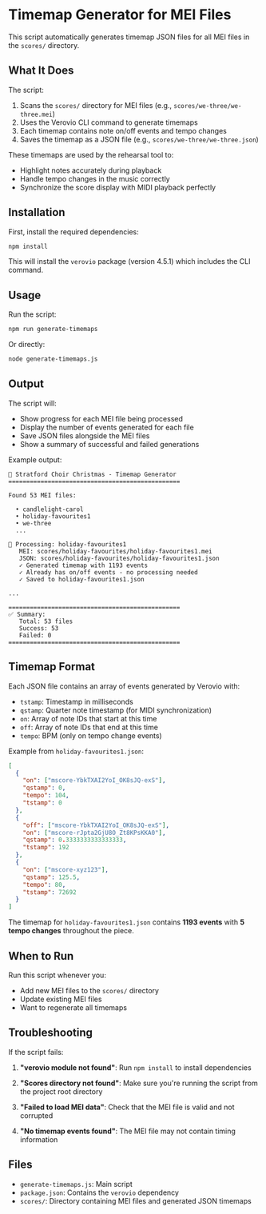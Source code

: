 # Timemap Generator for MEI Files

This script automatically generates timemap JSON files for all MEI files in the `scores/` directory.

## What It Does

The script:
1. Scans the `scores/` directory for MEI files (e.g., `scores/we-three/we-three.mei`)
2. Uses the Verovio CLI command to generate timemaps
3. Each timemap contains note on/off events and tempo changes
4. Saves the timemap as a JSON file (e.g., `scores/we-three/we-three.json`)

These timemaps are used by the rehearsal tool to:
- Highlight notes accurately during playback
- Handle tempo changes in the music correctly
- Synchronize the score display with MIDI playback perfectly

## Installation

First, install the required dependencies:

```bash
npm install
```

This will install the `verovio` package (version 4.5.1) which includes the CLI command.

## Usage

Run the script:

```bash
npm run generate-timemaps
```

Or directly:

```bash
node generate-timemaps.js
```

## Output

The script will:
- Show progress for each MEI file being processed
- Display the number of events generated for each file
- Save JSON files alongside the MEI files
- Show a summary of successful and failed generations

Example output:
```
🎵 Stratford Choir Christmas - Timemap Generator
================================================

Found 53 MEI files:

  • candlelight-carol
  • holiday-favourites1
  • we-three
  ...

📄 Processing: holiday-favourites1
   MEI: scores/holiday-favourites/holiday-favourites1.mei
   JSON: scores/holiday-favourites/holiday-favourites1.json
   ✓ Generated timemap with 1193 events
   ✓ Already has on/off events - no processing needed
   ✓ Saved to holiday-favourites1.json

...

================================================
✅ Summary:
   Total: 53 files
   Success: 53
   Failed: 0
================================================
```

## Timemap Format

Each JSON file contains an array of events generated by Verovio with:
- `tstamp`: Timestamp in milliseconds
- `qstamp`: Quarter note timestamp (for MIDI synchronization)
- `on`: Array of note IDs that start at this time
- `off`: Array of note IDs that end at this time
- `tempo`: BPM (only on tempo change events)

Example from `holiday-favourites1.json`:
```json
[
  {
    "on": ["mscore-YbkTXAI2YoI_OK8sJQ-exS"],
    "qstamp": 0,
    "tempo": 104,
    "tstamp": 0
  },
  {
    "off": ["mscore-YbkTXAI2YoI_OK8sJQ-exS"],
    "on": ["mscore-rJpta2GjU8O_Zt8KPsKKA0"],
    "qstamp": 0.3333333333333333,
    "tstamp": 192
  },
  {
    "on": ["mscore-xyz123"],
    "qstamp": 125.5,
    "tempo": 80,
    "tstamp": 72692
  }
]
```

The timemap for `holiday-favourites1.json` contains **1193 events** with **5 tempo changes** throughout the piece.

## When to Run

Run this script whenever you:
- Add new MEI files to the `scores/` directory
- Update existing MEI files
- Want to regenerate all timemaps

## Troubleshooting

If the script fails:

1. **"verovio module not found"**: Run `npm install` to install dependencies

2. **"Scores directory not found"**: Make sure you're running the script from the project root directory

3. **"Failed to load MEI data"**: Check that the MEI file is valid and not corrupted

4. **"No timemap events found"**: The MEI file may not contain timing information

## Files

- `generate-timemaps.js`: Main script
- `package.json`: Contains the `verovio` dependency
- `scores/`: Directory containing MEI files and generated JSON timemaps
